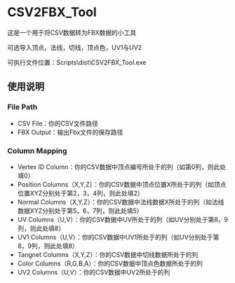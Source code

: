 # CSV2FBX_Tool
这是一个用于将CSV数据转为FBX数据的小工具

可选导入顶点，法线，切线，顶点色，UV1与UV2

可执行文件位置：Scripts\dist\CSV2FBX_Tool.exe

## 使用说明
### File Path
- CSV File：你的CSV文件路径
- FBX Output：输出Fbx文件的保存路径
### Column Mapping

- Vertex ID Column：你的CSV数据中顶点编号所处于的列（如第0列，则此处填0）
- Position Columns（X,Y,Z）：你的CSV数据中顶点位置X所处于的列（如顶点位置XYZ分别处于第2，3，4列，则此处填2）
- Normal Columns（X,Y,Z）：你的CSV数据中法线数据X所处于的列（如法线数据XYZ分别处于第5，6，7列，则此处填5）
- UV Columns（U,V）：你的CSV数据中UV所处于的列（如UV分别处于第8，9列，则此处填8）
- UV1 Columns（U,V）：你的CSV数据中UV1所处于的列（如UV分别处于第8，9列，则此处填8）
- Tangnet Columns（X,Y,Z）：你的CSV数据中切线数据所处于的列
- Color Columns（R,G,B,A）：你的CSV数据中顶点色数据所处于的列
- UV2 Columns（U,V）：你的CSV数据中UV2所处于的列
